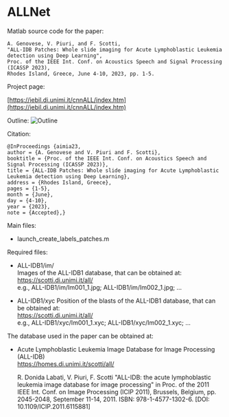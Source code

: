 # ALLNet

Matlab source code for the paper:

	A. Genovese, V. Piuri, and F. Scotti, 
    "ALL-IDB Patches: Whole slide imaging for Acute Lymphoblastic Leukemia detection using Deep Learning", 
    Proc. of the IEEE Int. Conf. on Acoustics Speech and Signal Processing (ICASSP 2023), 
    Rhodes Island, Greece, June 4-10, 2023, pp. 1-5.
	
Project page:

[https://iebil.di.unimi.it/cnnALL/index.htm](https://iebil.di.unimi.it/cnnALL/index.htm)
    
Outline:
![Outline](https://iebil.di.unimi.it/cnnALL/imgs/outline_allidb_patches.jpg_jjj "Outline")

Citation:

	@InProceedings {aimia23,
    author = {A. Genovese and V. Piuri and F. Scotti},
    booktitle = {Proc. of the IEEE Int. Conf. on Acoustics Speech and Signal Processing (ICASSP 2023)},
    title = {ALL-IDB Patches: Whole slide imaging for Acute Lymphoblastic Leukemia detection using Deep Learning},
    address = {Rhodes Island, Greece},
    pages = {1-5},
    month = {June},
    day = {4-10},
    year = {2023},
    note = {Accepted},}

Main files:

- launch_create_labels_patches.m

Required files:
    
- ALL-IDB1/im/ <br/>
    Images of the ALL-IDB1 database, that can be obtained at: <br/>
    https://scotti.di.unimi.it/all/ <br/>
    e.g., ALL-IDB1/im/Im001_1.jpg; ALL-IDB1/im/Im002_1.jpg; ...
    
- ALL-IDB1/xyc
    Position of the blasts of the ALL-IDB1 database, that can be obtained at: <br/>
    https://scotti.di.unimi.it/all/ <br/>
    e.g., ALL-IDB1/xyc/Im001_1.xyc; ALL-IDB1/xyc/Im002_1.xyc; ...
    
The database used in the paper can be obtained at: <br/>
- Acute Lymphoblastic Leukemia Image Database for Image Processing (ALL-IDB) <br/>
https://homes.di.unimi.it/scotti/all/

    R. Donida Labati, V. Piuri, F. Scotti
    "ALL-IDB: the acute lymphoblastic leukemia image database for image processing"
    in Proc. of the 2011 IEEE Int. Conf. on Image Processing (ICIP 2011), 
    Brussels, Belgium, pp. 2045-2048, September 11-14, 2011. 
    ISBN: 978-1-4577-1302-6. [DOI: 10.1109/ICIP.2011.6115881]
    
